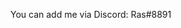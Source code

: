 You can add me via Discord: Ras#8891

<!---
ras-sama/ras-sama is a ✨ special ✨ repository because its `README.md` (this file) appears on your GitHub profile.
You can click the Preview link to take a look at your changes.
--->
